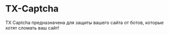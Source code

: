 # TX-Captcha
TX Captcha предназначена для защиты вашего сайта от ботов, которые хотят сломать ваш сайт! 
